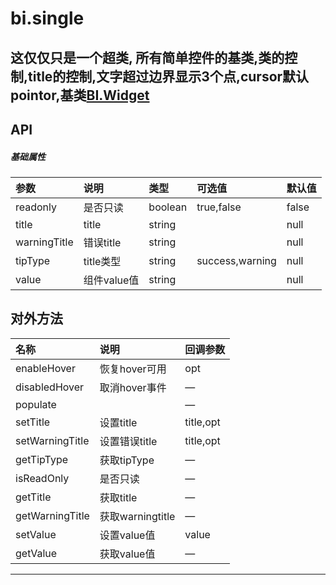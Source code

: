 # bi.single

## 这仅仅只是一个超类, 所有简单控件的基类,类的控制,title的控制,文字超过边界显示3个点,cursor默认pointor,基类[BI.Widget](/core/widget.md)


## API
##### 基础属性
| 参数    | 说明           | 类型  | 可选值 | 默认值
| :------ |:-------------  | :-----| :----|:----
| readonly | 是否只读 | boolean |  true,false| false |
| title | title | string | | null |
| warningTitle | 错误title | string | | null|
| tipType | title类型 | string | success,warning | null |
| value | 组件value值 | string | | null |



## 对外方法
| 名称     | 说明                           |  回调参数     
| :------ |:-------------                  | :-----   
| enableHover | 恢复hover可用| opt |
| disabledHover | 取消hover事件 | —|
| populate | | —|
| setTitle | 设置title| title,opt |
| setWarningTitle | 设置错误title | title,opt|
| getTipType | 获取tipType|—|
| isReadOnly | 是否只读| —|
| getTitle | 获取title|—|
| getWarningTitle | 获取warningtitle| —|
| setValue | 设置value值| value|
|getValue| 获取value值| —|





---


